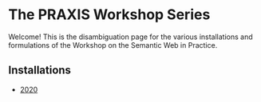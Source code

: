# The PRAXIS Workshop Series
Welcome! This is the disambiguation page for the various installations and formulations of the Workshop on the Semantic Web in Practice.

## Installations
* [2020](./2020)
